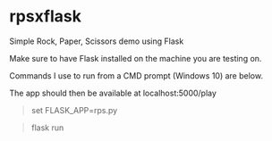 # rpsxflask
Simple Rock, Paper, Scissors demo using Flask

Make sure to have Flask installed on the machine you are testing on.

Commands I use to run from a CMD prompt (Windows 10) are below.

The app should then be available at localhost:5000/play

>set FLASK_APP=rps.py

>flask run
